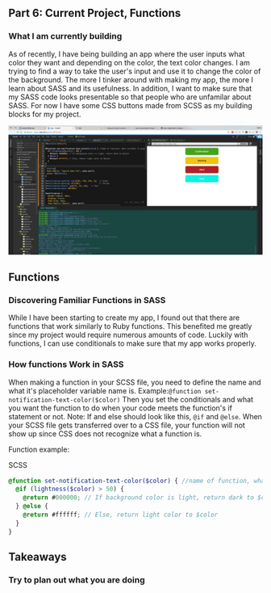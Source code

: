 ## Part 6: Current Project, Functions

### What I am currently building

As of recently, I have being building an app where the user inputs what color they want and depending
on the color, the text color changes. I am trying to find a way to take the user's input and use it to change
the color of the background. The more I tinker around with making my app, the more I learn about SASS and its usefulness.
In addition, I want to make sure that my SASS code looks presentable so that people who are unfamilar about SASS. For now I have some
CSS buttons made from SCSS as my building blocks for my project.

![My progress](../images/project.png)

## Functions

### Discovering Familiar Functions in SASS

While I have been starting to create my app, I found out that there are functions that work similarly to Ruby functions. This benefited
me greatly since my project would require numerous amounts of code. Luckily with functions, I can use conditionals to make sure
that my app works properly. 

### How functions Work in SASS

When making a function in your SCSS file, you need to define the name and what it's placeholder variable name is. Example:`@function set-notification-text-color($color)` 
Then you set the conditionals and what you want the function to do when your code meets the function's if statement or not. Note: If and else should look like this, `@if` and `@else`.
When your SCSS file gets transferred over to a CSS file, your function will not show up since CSS does not recognize what a function is.

Function example:

SCSS
``` SCSS
@function set-notification-text-color($color) { //name of function, what variable it grabs, $color = placeholder name
  @if (lightness($color) > 50) {
    @return #000000; // If background color is light, return dark to $color
  } @else {
    @return #ffffff; // Else, return light color to $color
  }
}

```
## Takeaways

### Try to plan out what you are doing

### 
